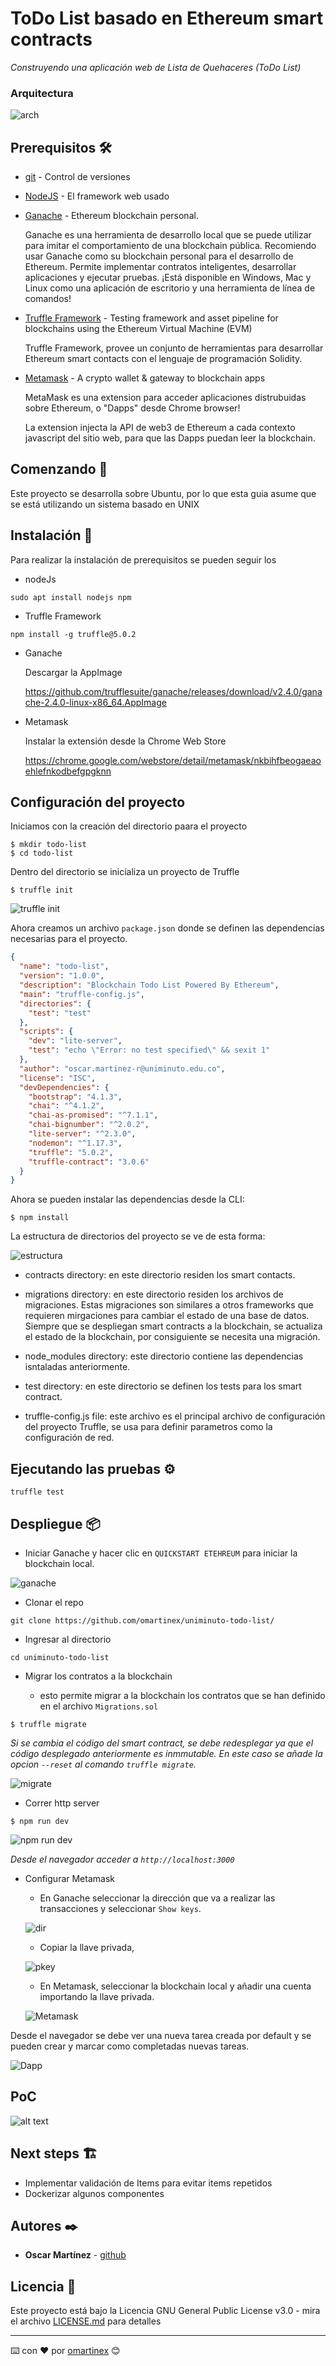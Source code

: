 # ToDo List basado en Ethereum smart contracts

_Construyendo una aplicación web de Lista de Quehaceres (ToDo List)_

### Arquitectura

![arch](https://i.ibb.co/mttGGGM/Captura-de-pantalla-de-2020-05-31-17-01-47.png)

## Prerequisitos 🛠️

* [git](https://git-scm.com/) - Control de versiones

* [NodeJS](https://nodejs.org/es/) - El framework web usado

* [Ganache](https://www.trufflesuite.com/ganache) - Ethereum blockchain personal.

    Ganache es una herramienta de desarrollo local que se puede utilizar para imitar el comportamiento de una blockchain pública. Recomiendo usar Ganache como su blockchain personal para el desarrollo de Ethereum. Permite implementar contratos inteligentes, desarrollar aplicaciones y ejecutar pruebas. ¡Está disponible en Windows, Mac y Linux como una aplicación de escritorio y una herramienta de línea de comandos!

* [Truffle Framework](https://www.trufflesuite.com/) - Testing framework and asset pipeline for blockchains using the Ethereum Virtual Machine (EVM)

    Truffle Framework, provee un conjunto de herramientas para desarrollar Ethereum smart contacts con el lenguaje de programación Solidity.

* [Metamask](https://metamask.io/) - A crypto wallet & gateway to blockchain apps

    MetaMask es una extension para acceder aplicaciones distrubuidas sobre Ethereum, o "Dapps" desde Chrome browser!

    La extension injecta la API de web3 de Ethereum a cada contexto javascript del sitio web, para que las Dapps puedan leer la blockchain.

## Comenzando 🚀

Este proyecto se desarrolla sobre Ubuntu, por lo que esta guia asume que se está utilizando un sistema basado en UNIX

## Instalación 🔧

Para realizar la instalación de prerequisitos se pueden seguir los 


* nodeJs

```console
sudo apt install nodejs npm
```

* Truffle Framework

```console
npm install -g truffle@5.0.2
```

* Ganache

    Descargar la AppImage 

    https://github.com/trufflesuite/ganache/releases/download/v2.4.0/ganache-2.4.0-linux-x86_64.AppImage

* Metamask

    Instalar la extensión desde la Chrome Web Store 

    https://chrome.google.com/webstore/detail/metamask/nkbihfbeogaeaoehlefnkodbefgpgknn

## Configuración del proyecto

Iniciamos con la creación del directorio paara el proyecto

```console
$ mkdir todo-list
$ cd todo-list
```

Dentro del directorio se inicializa un proyecto de Truffle

```console
$ truffle init
```
![truffle init](https://i.ibb.co/PgJPsWd/truffle-init.png)

Ahora creamos un archivo `package.json` donde se definen las dependencias necesarias para el proyecto.

```json
{
  "name": "todo-list",
  "version": "1.0.0",
  "description": "Blockchain Todo List Powered By Ethereum",
  "main": "truffle-config.js",
  "directories": {
    "test": "test"
  },
  "scripts": {
    "dev": "lite-server",
    "test": "echo \"Error: no test specified\" && sexit 1"
  },
  "author": "oscar.martinez-r@uniminuto.edu.co",
  "license": "ISC",
  "devDependencies": {
    "bootstrap": "4.1.3",
    "chai": "^4.1.2",
    "chai-as-promised": "^7.1.1",
    "chai-bignumber": "^2.0.2",
    "lite-server": "^2.3.0",
    "nodemon": "^1.17.3",
    "truffle": "5.0.2",
    "truffle-contract": "3.0.6"
  }
}
```

Ahora se pueden instalar las dependencias desde la CLI:

```console
$ npm install
```
La estructura de directorios del proyecto se ve de esta forma:

![estructura](https://i.ibb.co/DGbrWZ5/Captura-de-pantalla-de-2020-05-30-19-47-59.png)

* contracts directory: en este directorio residen los smart contacts.

* migrations directory: en este directorio residen los archivos de migraciones. Estas migraciones son similares a otros frameworks que requieren mirgaciones para cambiar el estado de una base de datos. Siempre que se despliegan smart contracts a la blockchain, se actualiza el estado de la blockchain, por consiguiente se necesita una migración.

* node_modules directory: este directorio contiene las dependencias isntaladas anteriormente.

* test directory: en este directorio se definen los tests para los smart contract.

* truffle-config.js file: este archivo es el principal archivo de configuración del proyecto Truffle, se usa para definir parametros como la configuración de red.

## Ejecutando las pruebas ⚙️

```shell
truffle test
```

## Despliegue 📦

* Iniciar Ganache y hacer clic en `QUICKSTART ETEHREUM` para iniciar la blockchain local.

![ganache](https://i.ibb.co/wLdMjJ2/Captura-de-pantalla-de-2020-05-30-20-46-25.png)

* Clonar el repo

```console
git clone https://github.com/omartinex/uniminuto-todo-list/
```

* Ingresar al directorio

```console
cd uniminuto-todo-list
```

* Migrar los contratos a la blockchain

  * esto permite migrar a la blockchain los contratos que se han definido en el archivo `Migrations.sol`

```console
$ truffle migrate
```

_Si se cambia el código del smart contract, se debe redesplegar ya que el código desplegado anteriormente es inmmutable. En este caso se añade la opcion `--reset` al comando `truffle migrate`._

![migrate](https://i.ibb.co/x8rmS6T/Captura-de-pantalla-de-2020-05-31-17-09-01.png)

* Correr http server

```console
$ npm run dev
```
  ![npm run dev](https://i.ibb.co/zNmPygL/Captura-de-pantalla-de-2020-05-30-20-43-59.png)

_Desde el navegador acceder a `http://localhost:3000`_

* Configurar Metamask

  * En Ganache seleccionar la dirección que va a realizar las transacciones y seleccionar `Show keys`.

  ![dir](https://i.ibb.co/JzJn9xP/Captura-de-pantalla-de-2020-05-30-20-49-51.png)

  * Copiar la llave privada,

  ![pkey](https://i.ibb.co/6wmNmKL/Captura-de-pantalla-de-2020-05-30-20-50-03.png)

  * En Metamask, seleccionar la blockchain local y añadir una cuenta importando la llave privada.

  ![Metamask](https://i.ibb.co/NsBxjXC/Captura-de-pantalla-de-2020-05-30-20-50-33.png) 

Desde el navegador se debe ver una nueva tarea creada por default y se pueden crear y marcar como completadas nuevas tareas.

![Dapp](https://i.ibb.co/W2XwRTR/Captura-de-pantalla-de-2020-05-31-17-55-58.png)


## PoC 

![alt text](https://i.ibb.co/kHRjhWh/poc.gif)

## Next steps 🏗

* Implementar validación de Items para evitar items repetidos
* Dockerizar algunos componentes 

## Autores ✒️

* **Oscar Martínez** - [github](https://github.com/omartinex)

## Licencia 📄

Este proyecto está bajo la Licencia GNU General Public License v3.0 - mira el archivo [LICENSE.md](LICENSE.md) para detalles

---
⌨️ con ❤️ por [omartinex](https://github.com/omartinex) 😊